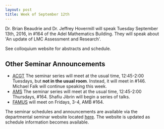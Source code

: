 ```yaml
---
layout: post
title: Week of September 12th
---
```


Dr. Brian Beaudrie and Dr. Jeffrey Hovermill will speak Tuesday September 13th, 2016, in #164 of the Adel Mathematics Building.
They will speak about 'An update of LMC Assessment and Research'.

See colloquium website for abstracts and schedule.

## Other Seminar Announcements ##

- [ACGT](acgtFall2016) The seminar series will meet at the usual time, 12:45-2:00 Tuesdays, 
   but <strong>not in the usual room</strong>.  Instead, it will meet in #146.
    Michael Falk will continue speaking this week.
- [AMS](amsFall2016) The seminar series will meet at the usual time, 12:45-2:00 Thursdays, 
   #164. Shafiu Jibrin will begin a series of talks.
- [FAMUS](famusFall2016) will meet on Fridays, 3-4, AMB #164.  

The seminar schedules and announcements are available via the departmental seminar 
website located [here](http://naumathstat.github.io/seminars).
The website is updated as  schedule information becomes available.
